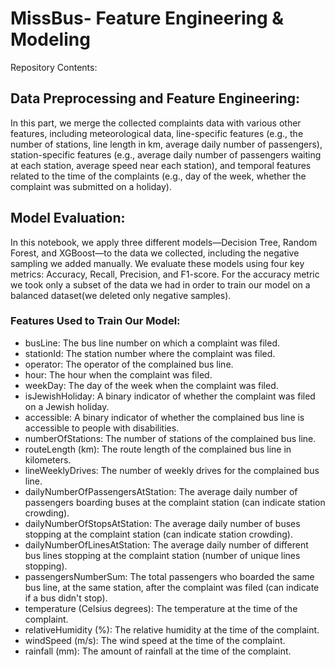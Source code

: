 # MissBus- Feature Engineering & Modeling
Repository Contents:

## Data Preprocessing and Feature Engineering:

In this part, we merge the collected complaints data with various other features, including meteorological data, line-specific features (e.g., the number of stations, line length in km, average daily number of passengers), station-specific features (e.g., average daily number of passengers waiting at each station, average speed near each station), and temporal features related to the time of the complaints (e.g., day of the week, whether the complaint was submitted on a holiday).

## Model Evaluation:

In this notebook, we apply three different models—Decision Tree, Random Forest, and XGBoost—to the data we collected, including the negative sampling we added manually. We evaluate these models using four key metrics: Accuracy, Recall, Precision, and F1-score. For the accuracy metric we took only a subset of the data we had in order to train our model on a balanced dataset(we deleted only negative samples).


### Features Used to Train Our Model:
* busLine: The bus line number on which a complaint was filed.
* stationId: The station number where the complaint was filed.
* operator: The operator of the complained bus line.
* hour: The hour when the complaint was filed.
* weekDay: The day of the week when the complaint was filed.
* isJewishHoliday: A binary indicator of whether the complaint was filed on a Jewish holiday.
* accessible: A binary indicator of whether the complained bus line is accessible to people with disabilities.
* numberOfStations: The number of stations of the complained bus line.
* routeLength (km): The route length of the complained bus line in kilometers.
* lineWeeklyDrives: The number of weekly drives for the complained bus line.
* dailyNumberOfPassengersAtStation: The average daily number of passengers boarding buses at the complaint station (can indicate station crowding).
* dailyNumberOfStopsAtStation: The average daily number of buses stopping at the complaint station (can indicate station crowding).
* dailyNumberOfLinesAtStation: The average daily number of different bus lines stopping at the complaint station (number of unique lines stopping).
* passengersNumberSum: The total passengers who boarded the same bus line, at the same station, after the complaint was filed (can indicate if a bus didn't stop).
* temperature (Celsius degrees): The temperature at the time of the complaint.
* relativeHumidity (%): The relative humidity at the time of the complaint.
* windSpeed (m/s): The wind speed at the time of the complaint.
* rainfall (mm): The amount of rainfall at the time of the complaint.




